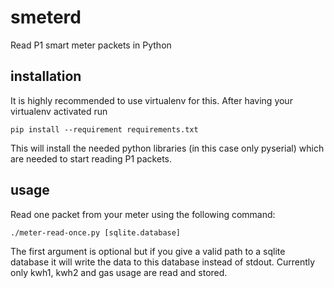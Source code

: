 smeterd
=======

Read P1 smart meter packets in Python


installation
------------

It is highly recommended to use virtualenv for this.
After having your virtualenv activated run

    pip install --requirement requirements.txt

This will install the needed python libraries (in this case only pyserial)
which are needed to start reading P1 packets.


usage
-----

Read one packet from your meter using the following command:

    ./meter-read-once.py [sqlite.database]

The first argument is optional but if you give a valid path to a sqlite
database it will write the data to this database instead of stdout.
Currently only kwh1, kwh2 and gas usage are read and stored.

